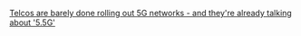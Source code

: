 
[Telcos are barely done rolling out 5G networks - and they're already talking about '5.5G'](https://www.cnbc.com/2024/03/04/telcos-are-barely-done-rolling-out-5g-networks-and-theyre-already-talking-about-5point5g.html)
